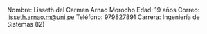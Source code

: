 Nombre: Lisseth del Carmen Arnao Morocho
Edad: 19 años
Correo: lisseth.arnao.m@uni.pe
Teléfono: 979827891
Carrera: Ingeniería de Sistemas (I2)